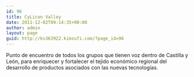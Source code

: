 ```yaml
---
id: 96
title: CyLicon Valley
date: 2011-12-02T09:14:35+00:00
author: admin
layout: page
guid: http://ks363922.kimsufi.com/?page_id=96
---
```

<p>Punto de encuentro de todos los grupos que tienen voz dentro de Castilla y León, para enriquecer y fortalecer el tejido económico regional del desarrollo de productos asociados con las nuevas tecnologías.</p>